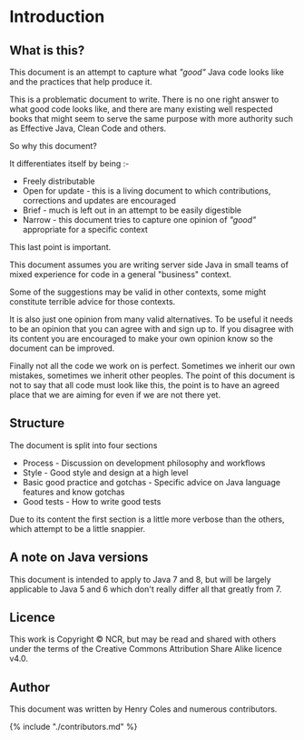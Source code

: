 # Introduction

## What is this? 

This document is an attempt to capture what *"good"* Java code looks like and the practices that help produce it.

This is a problematic document to write. There is no one right answer to what good code looks like, and there are many existing well respected books that might seem to serve the same purpose with more authority such as Effective Java, Clean Code and others.

So why this document?

It differentiates itself by being :-

* Freely distributable
* Open for update - this is a living document to which contributions, corrections and updates are encouraged
* Brief - much is left out in an attempt to be easily digestible 
* Narrow - this document tries to capture one opinion of *"good"* appropriate for a specific context

This last point is important. 

This document assumes you are writing server side Java in small teams of mixed experience for code in a general "business" context. 

Some of the suggestions may be valid in other contexts, some might constitute terrible advice for those contexts.

It is also just one opinion from many valid alternatives. To be useful it needs to be an opinion that you can agree with and sign up to. If you disagree with its content you are encouraged to make your own opinion know so the document can be improved.

Finally not all the code we work on is perfect. Sometimes we inherit our own mistakes, sometimes we inherit other peoples. The point of this document is not to say that all code must look like this, the point is to have an agreed place that we are aiming for even if we are not there yet.

## Structure

The document is split into four sections

* Process - Discussion on development philosophy and workflows 
* Style - Good style and design at a high level
* Basic good practice and gotchas - Specific advice on Java language features and know gotchas 
* Good tests - How to write good tests

Due to its content the first section is a little more verbose than the others, which attempt to be a little snappier.

## A note on Java versions

This document is intended to apply to Java 7 and 8, but will be largely applicable to Java 5 and 6 which don't really differ all that greatly from 7.

## Licence

This work is Copyright &copy; NCR, but may be read and shared with others under the terms of the Creative Commons Attribution Share Alike licence v4.0.   

## Author

This document was written by Henry Coles and numerous contributors.

{% include "./contributors.md" %}

